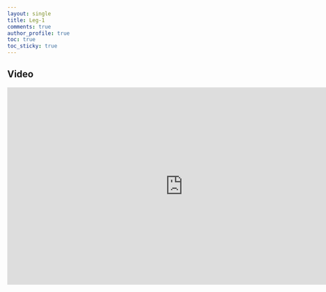 ```yaml
---
layout: single
title: Leg-1
comments: true
author_profile: true
toc: true
toc_sticky: true
---
```


## Video

<iframe
  width="806"
  height="453"
  src="https://www.youtube.com/embed/RjexvOAsVtI"
  frameborder="0"
  allow="accelerometer; autoplay; encrypted-media; gyroscope; picture-in-picture"
  allowfullscreen>
</iframe>